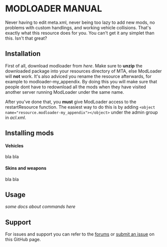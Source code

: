 MODLOADER MANUAL
=========================

Never having to edit meta.xml, never being too lazy to add new mods, no problems with custom handlings, and working vehicle collisions. That's exactly what this resource does for you. You can't get it any simplet than this. Isn't that great?

Installation
------------

First of all, download modloader from *here*. Make sure to **unzip** the downloaded package into your resources directory of MTA, else ModLoader will **not** work. It's also adviced you rename the resource afterwards, for example to modloader-my_appendix. By doing this you will make sure that people dont have to redownload all the mods when they have visited another server running ModLoader under the same name.

After you've done that, you **must** give ModLoader access to the restartResource function. The easiest way to do this is by adding `<object name="resource.modloader-my_appendix"></object>` under the admin group in _acl.xml_.

Installing mods
---------------

#### Vehicles
bla bla

#### Skins and weapons
bla bla

Usage
-----

*some docs about commands here*

Support
-------

For issues and support you can refer to the [forums][1] or [submit an issue][2] on this GitHub page.


[1]: http://forum.mtasa.com/viewtopic.php?f=108&t=36481
[2]: https://github.com/Deltanic/modloader/issues
